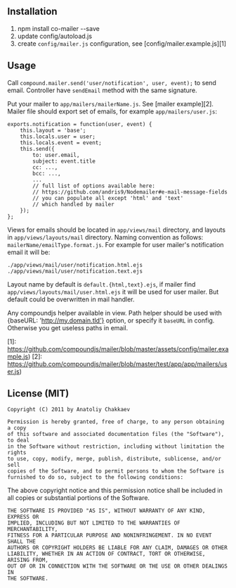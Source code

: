 ## Installation

1. npm install co-mailer --save
2. update config/autoload.js
3. create `config/mailer.js` configuration, see [config/mailer.example.js][1]

## Usage

Call `compound.mailer.send('user/notification', user, event);` to send email.
Controller have `sendEmail` method with the same signature.

Put your mailer to `app/mailers/mailerName.js`. See [mailer example][2].
Mailer file should export set of emails, for example `app/mailers/user.js`:

    exports.notification = function(user, event) {
        this.layout = 'base';
        this.locals.user = user;
        this.locals.event = event;
        this.send({
            to: user.email,
            subject: event.title
            cc: ...,
            bcc: ...,
            ...
            // full list of options available here:
            // https://github.com/andris9/Nodemailer#e-mail-message-fields
            // you can populate all except 'html' and 'text'
            // which handled by mailer
        });
    };

Views for emails should be located in `app/views/mail` directory, and layouts
in `app/views/layouts/mail` directory. Naming convention as follows: `mailerName/emailType.format.js`. For example for user mailer's notification email it will be:

    ./app/views/mail/user/notification.html.ejs
    ./app/views/mail/user/notification.text.ejs

Layout name by default is `default.{html,text}.ejs`, if mailer find
`app/views/layouts/mail/user.html.ejs` it will be used for user mailer. But
default could be overwritten in mail handler.

Any compoundjs helper available in view. Path helper should be used with
{baseURL: 'http://my.domain.tld'} option, or specify it `baseURL` in config.
Otherwise you get useless paths in email.

[1]: https://github.com/compoundjs/mailer/blob/master/assets/config/mailer.example.js)
[2]: https://github.com/compoundjs/mailer/blob/master/test/app/app/mailers/user.js)

## License (MIT)

```text
Copyright (C) 2011 by Anatoliy Chakkaev

Permission is hereby granted, free of charge, to any person obtaining a copy
of this software and associated documentation files (the "Software"), to deal
in the Software without restriction, including without limitation the rights
to use, copy, modify, merge, publish, distribute, sublicense, and/or sell
copies of the Software, and to permit persons to whom the Software is
furnished to do so, subject to the following conditions:
```

The above copyright notice and this permission notice shall be included in
all copies or substantial portions of the Software.

```text
THE SOFTWARE IS PROVIDED "AS IS", WITHOUT WARRANTY OF ANY KIND, EXPRESS OR
IMPLIED, INCLUDING BUT NOT LIMITED TO THE WARRANTIES OF MERCHANTABILITY,
FITNESS FOR A PARTICULAR PURPOSE AND NONINFRINGEMENT. IN NO EVENT SHALL THE
AUTHORS OR COPYRIGHT HOLDERS BE LIABLE FOR ANY CLAIM, DAMAGES OR OTHER
LIABILITY, WHETHER IN AN ACTION OF CONTRACT, TORT OR OTHERWISE, ARISING FROM,
OUT OF OR IN CONNECTION WITH THE SOFTWARE OR THE USE OR OTHER DEALINGS IN
THE SOFTWARE.
```

